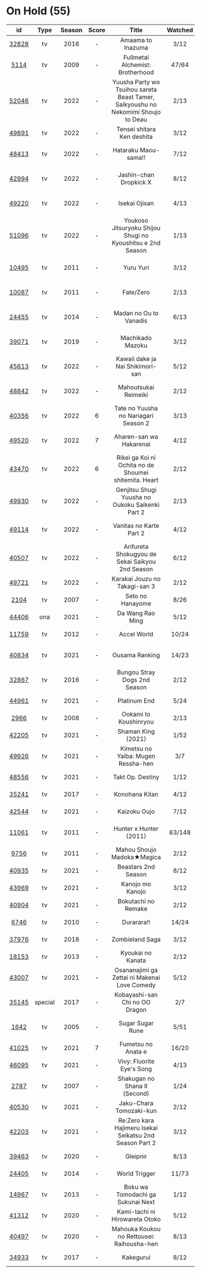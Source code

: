 # On Hold (55)

|                      id                      |   Type  | Season | Score |                                       Title                                       | Watched |    Updated    | Start Date |
| :------------------------------------------: | :-----: | :----: | :---: | :-------------------------------------------------------------------------------: | :-----: | :-----------: | :--------: |
| [32828](https://myanimelist.net/anime/32828) |    tv   |  2016  |   -   |                                 Amaama to Inazuma                                 |   3/12  |   Last week   | 01/12/2023 |
|  [5114](https://myanimelist.net/anime/5114)  |    tv   |  2009  |   -   |                          Fullmetal Alchemist: Brotherhood                         |  47/64  |  4 months ago | 10/07/2022 |
| [52046](https://myanimelist.net/anime/52046) |    tv   |  2022  |   -   | Yuusha Party wo Tsuihou sareta Beast Tamer, Saikyoushu no Nekomimi Shoujo to Deau |   2/13  |   Last month  | 10/05/2022 |
| [49891](https://myanimelist.net/anime/49891) |    tv   |  2022  |   -   |                             Tensei shitara Ken deshita                            |   3/12  |   Last month  | 09/30/2022 |
| [48413](https://myanimelist.net/anime/48413) |    tv   |  2022  |   -   |                                Hataraku Maou-sama!!                               |   7/12  |  4 months ago | 07/15/2022 |
| [42994](https://myanimelist.net/anime/42994) |    tv   |  2022  |   -   |                               Jashin-chan Dropkick X                              |   8/12  |  4 months ago | 07/15/2022 |
| [49220](https://myanimelist.net/anime/49220) |    tv   |  2022  |   -   |                                   Isekai Ojisan                                   |   4/13  |  4 months ago | 07/08/2022 |
| [51096](https://myanimelist.net/anime/51096) |    tv   |  2022  |   -   |             Youkoso Jitsuryoku Shijou Shugi no Kyoushitsu e 2nd Season            |   1/13  |  5 months ago | 07/05/2022 |
| [10495](https://myanimelist.net/anime/10495) |    tv   |  2011  |   -   |                                     Yuru Yuri                                     |   3/12  |  6 months ago | 06/30/2022 |
| [10087](https://myanimelist.net/anime/10087) |    tv   |  2011  |   -   |                                     Fate/Zero                                     |   2/13  | 10 months ago | 04/26/2022 |
| [24455](https://myanimelist.net/anime/24455) |    tv   |  2014  |   -   |                               Madan no Ou to Vanadis                              |   6/13  | 10 months ago | 04/22/2022 |
| [39071](https://myanimelist.net/anime/39071) |    tv   |  2019  |   -   |                                  Machikado Mazoku                                 |   3/12  |  4 months ago | 04/19/2022 |
| [45613](https://myanimelist.net/anime/45613) |    tv   |  2022  |   -   |                          Kawaii dake ja Nai Shikimori-san                         |   5/12  |  7 months ago | 04/10/2022 |
| [48842](https://myanimelist.net/anime/48842) |    tv   |  2022  |   -   |                                Mahoutsukai Reimeiki                               |   2/12  |  9 months ago | 04/09/2022 |
| [40356](https://myanimelist.net/anime/40356) |    tv   |  2022  |   6   |                        Tate no Yuusha no Nariagari Season 2                       |   3/13  |  9 months ago | 04/06/2022 |
| [49520](https://myanimelist.net/anime/49520) |    tv   |  2022  |   7   |                              Aharen-san wa Hakarenai                              |   4/12  |  6 months ago | 04/01/2022 |
| [43470](https://myanimelist.net/anime/43470) |    tv   |  2022  |   6   |               Rikei ga Koi ni Ochita no de Shoumei shitemita. Heart               |   2/12  |  9 months ago | 04/01/2022 |
| [49930](https://myanimelist.net/anime/49930) |    tv   |  2022  |   -   |                  Genjitsu Shugi Yuusha no Oukoku Saikenki Part 2                  |   2/13  | 11 months ago | 03/01/2022 |
| [49114](https://myanimelist.net/anime/49114) |    tv   |  2022  |   -   |                              Vanitas no Karte Part 2                              |   4/12  | 11 months ago | 01/15/2022 |
| [40507](https://myanimelist.net/anime/40507) |    tv   |  2022  |   -   |                  Arifureta Shokugyou de Sekai Saikyou 2nd Season                  |   6/12  | 11 months ago | 01/14/2022 |
| [49721](https://myanimelist.net/anime/49721) |    tv   |  2022  |   -   |                           Karakai Jouzu no Takagi-san 3                           |   2/12  |   Last year   | 01/08/2022 |
|  [2104](https://myanimelist.net/anime/2104)  |    tv   |  2007  |   -   |                                  Seto no Hanayome                                 |   8/26  |   Last year   | 01/05/2022 |
| [44406](https://myanimelist.net/anime/44406) |   ona   |  2021  |   -   |                                  Da Wang Rao Ming                                 |   5/12  |   Last year   | 12/19/2021 |
| [11759](https://myanimelist.net/anime/11759) |    tv   |  2012  |   -   |                                    Accel World                                    |  10/24  |   Last year   | 12/16/2021 |
| [40834](https://myanimelist.net/anime/40834) |    tv   |  2021  |   -   |                                   Ousama Ranking                                  |  14/23  | 11 months ago | 12/11/2021 |
| [32867](https://myanimelist.net/anime/32867) |    tv   |  2016  |   -   |                            Bungou Stray Dogs 2nd Season                           |   2/12  | 10 months ago | 10/25/2021 |
| [44961](https://myanimelist.net/anime/44961) |    tv   |  2021  |   -   |                                    Platinum End                                   |   5/24  |   Last year   | 10/23/2021 |
|  [2966](https://myanimelist.net/anime/2966)  |    tv   |  2008  |   -   |                               Ookami to Koushinryou                               |   2/13  |   Last year   | 10/20/2021 |
| [42205](https://myanimelist.net/anime/42205) |    tv   |  2021  |   -   |                                 Shaman King (2021)                                |   1/52  |   Last year   | 10/14/2021 |
| [49926](https://myanimelist.net/anime/49926) |    tv   |  2021  |   -   |                         Kimetsu no Yaiba: Mugen Ressha-hen                        |   3/7   |   Last year   | 10/11/2021 |
| [48556](https://myanimelist.net/anime/48556) |    tv   |  2021  |   -   |                                  Takt Op. Destiny                                 |   1/12  |   Last year   | 10/06/2021 |
| [35241](https://myanimelist.net/anime/35241) |    tv   |  2017  |   -   |                                   Konohana Kitan                                  |   4/12  |   Last year   | 09/22/2021 |
| [42544](https://myanimelist.net/anime/42544) |    tv   |  2021  |   -   |                                    Kaizoku Oujo                                   |   7/12  |   Last year   | 08/30/2021 |
| [11061](https://myanimelist.net/anime/11061) |    tv   |  2011  |   -   |                               Hunter x Hunter (2011)                              |  83/148 |  5 months ago | 08/24/2021 |
|  [9756](https://myanimelist.net/anime/9756)  |    tv   |  2011  |   -   |                             Mahou Shoujo Madoka★Magica                            |   2/12  |   Last year   | 08/19/2021 |
| [40935](https://myanimelist.net/anime/40935) |    tv   |  2021  |   -   |                                Beastars 2nd Season                                |   8/12  |   Last year   | 07/20/2021 |
| [43969](https://myanimelist.net/anime/43969) |    tv   |  2021  |   -   |                                  Kanojo mo Kanojo                                 |   3/12  |   Last year   | 07/05/2021 |
| [40904](https://myanimelist.net/anime/40904) |    tv   |  2021  |   -   |                                Bokutachi no Remake                                |   2/12  |   Last year   | 07/04/2021 |
|  [6746](https://myanimelist.net/anime/6746)  |    tv   |  2010  |   -   |                                     Durarara!!                                    |  14/24  |   Last year   | 06/17/2021 |
| [37976](https://myanimelist.net/anime/37976) |    tv   |  2018  |   -   |                                  Zombieland Saga                                  |   3/12  |   Last year   | 05/28/2021 |
| [18153](https://myanimelist.net/anime/18153) |    tv   |  2013  |   -   |                                 Kyoukai no Kanata                                 |   2/12  |   Last year   | 05/27/2021 |
| [43007](https://myanimelist.net/anime/43007) |    tv   |  2021  |   -   |                    Osananajimi ga Zettai ni Makenai Love Comedy                   |   5/12  |   Last year   | 05/25/2021 |
| [35145](https://myanimelist.net/anime/35145) | special |  2017  |   -   |                           Kobayashi-san Chi no OO Dragon                          |   2/7   |   Last year   | 05/14/2021 |
|  [1642](https://myanimelist.net/anime/1642)  |    tv   |  2005  |   -   |                                  Sugar Sugar Rune                                 |   5/51  |  5 months ago | 05/10/2021 |
| [41025](https://myanimelist.net/anime/41025) |    tv   |  2021  |   7   |                                 Fumetsu no Anata e                                |  16/20  |   Last year   | 04/28/2021 |
| [46095](https://myanimelist.net/anime/46095) |    tv   |  2021  |   -   |                             Vivy: Fluorite Eye's Song                             |   4/13  |   Last year   | 04/28/2021 |
|  [2787](https://myanimelist.net/anime/2787)  |    tv   |  2007  |   -   |                           Shakugan no Shana II (Second)                           |   1/24  |  2 years ago  | 02/19/2021 |
| [40530](https://myanimelist.net/anime/40530) |    tv   |  2021  |   -   |                              Jaku-Chara Tomozaki-kun                              |   2/12  |  2 years ago  | 01/09/2021 |
| [42203](https://myanimelist.net/anime/42203) |    tv   |  2021  |   -   |              Re:Zero kara Hajimeru Isekai Seikatsu 2nd Season Part 2              |   3/12  |  2 years ago  | 01/07/2021 |
| [39463](https://myanimelist.net/anime/39463) |    tv   |  2020  |   -   |                                      Gleipnir                                     |   8/13  |   Last year   | 12/16/2020 |
| [24405](https://myanimelist.net/anime/24405) |    tv   |  2014  |   -   |                                   World Trigger                                   |  11/73  |  2 years ago  | 12/01/2020 |
| [14967](https://myanimelist.net/anime/14967) |    tv   |  2013  |   -   |                         Boku wa Tomodachi ga Sukunai Next                         |   1/12  |  2 years ago  | 11/28/2020 |
| [41312](https://myanimelist.net/anime/41312) |    tv   |  2020  |   -   |                           Kami-tachi ni Hirowareta Otoko                          |   5/12  |   Last year   | 11/18/2020 |
| [40497](https://myanimelist.net/anime/40497) |    tv   |  2020  |   -   |                     Mahouka Koukou no Rettousei: Raihousha-hen                    |   8/13  |   Last year   | 10/04/2020 |
| [34933](https://myanimelist.net/anime/34933) |    tv   |  2017  |   -   |                                     Kakegurui                                     |   8/12  |   Last year   |      -     |